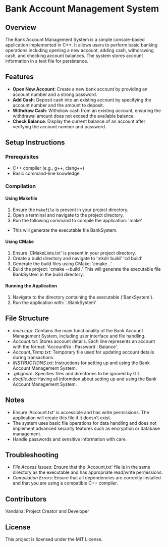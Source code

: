 # Bank Account Management System

## Overview
The Bank Account Management System is a simple console-based application implemented in C++. It allows users to perform basic banking operations including opening a new account, adding cash, withdrawing cash, and checking account balances. The system stores account information in a text file for persistence.

## Features
- **Open New Account**: Create a new bank account by providing an account number and a strong password.
- **Add Cash**: Deposit cash into an existing account by specifying the account number and the amount to deposit.
- **Withdraw Cash**: Withdraw cash from an existing account, ensuring the withdrawal amount does not exceed the available balance.
- **Check Balance**: Display the current balance of an account after verifying the account number and password.

## Setup Instructions

### Prerequisites
- C++ compiler (e.g., g++, clang++)
- Basic command-line knowledge

### Compilation

#### Using Makefile
1. Ensure the `Makefile` is present in your project directory.
2. Open a terminal and navigate to the project directory.
3. Run the following command to compile the application:
   'make'
- This will generate the executable file BankSystem.
   
#### Using CMake
1. Ensure 'CMakeLists.txt' is present in your project directory.
2. Create a build directory and navigate to 
   'mkdir build'
   'cd build'
3. Generate the build files using CMake:
   'cmake ..'
4. Build the project:
   'cmake --build .'
This will generate the executable file BankSystem in the build directory.

#### Running the Application
1. Navigate to the directory containing the executable ('BankSystem').
2. Run the application with:
  './BankSystem'
   
## File Structure
- *main.cpp*: Contains the main functionality of the Bank Account Management System, including user interface and file handling.
- *Account.txt*: Stores account details. Each line represents an account with the format: 'AccountNo : Password : Balance'.
- *Account_Temp.txt*: Temporary file used for updating account details during transactions.
- *INSTRUCTIONS.txt*: Instructions for setting up and using the Bank Account Management System.
- *.gitignore*: Specifies files and directories to be ignored by Git.
- *docfile.doc*:Having all informtion about setting up and using the Bank Account Management System.
  
## Notes
- Ensure 'Account.txt' is accessible and has write permissions. The application will create this file if it doesn’t exist.
- The system uses basic file operations for data handling and does not implement advanced security features such as encryption or database management.
- Handle passwords and sensitive information with care.

## Troubleshooting
- *File Access Issues*: Ensure that the 'Account.txt' file is in the same directory as the executable and has appropriate read/write permissions.
- *Compilation Errors*: Ensure that all dependencies are correctly installed and that you are using a compatible C++ compiler.
  
## Contributors
Vandana: Project Creator and Developer

## License
This project is licensed under the MIT License.
